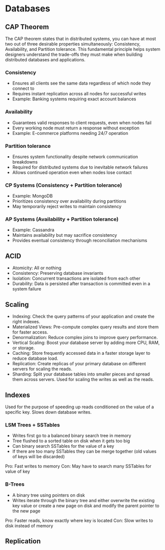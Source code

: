 # Databases

## CAP Theorem

The CAP theorem states that in distributed systems, you can have at most two out of three desirable properties simultaneously: Consistency, Availability, and Partition tolerance.
This fundamental principle helps system designers understand the trade-offs they must make when building distributed databases and applications.

### Consistency

- Ensures all clients see the same data regardless of which node they connect to
- Requires instant replication across all nodes for successful writes
- Example: Banking systems requiring exact account balances

### Availability

- Guarantees valid responses to client requests, even when nodes fail
- Every working node must return a response without exception
- Example: E-commerce platforms needing 24/7 operation

### Partition tolerance

- Ensures system functionality despite network communication breakdowns
- Required for distributed systems due to inevitable network failures
- Allows continued operation even when nodes lose contact

### CP Systems (Consistency + Partition tolerance)

- Example: MongoDB
- Prioritizes consistency over availability during partitions
- May temporarily reject writes to maintain consistency

### AP Systems (Availability + Partition tolerance)

- Example: Cassandra
- Maintains availability but may sacrifice consistency
- Provides eventual consistency through reconciliation mechanisms

## ACID

- Atomicity: All or nothing
- Consistency: Preserving database invariants
- Isolation: Concurrent transactions are isolated from each other
- Durability: Data is persisted after transaction is committed even in a system failure

## Scaling

- Indexing: Check the query patterns of your application and create the right indexes.
- Materialized Views: Pre-compute complex query results and store them for faster access.
- Denormalization: Reduce complex joins to improve query performance.
- Vertical Scaling: Boost your database server by adding more CPU, RAM, or storage.
- Caching: Store frequently accessed data in a faster storage layer to reduce database load.
- Replication: Create replicas of your primary database on different servers for scaling the reads.
- Sharding: Split your database tables into smaller pieces and spread them across servers. Used for scaling the writes as well as the reads.

## Indexes

Used for the purpose of speeding up reads conditioned on the value of a specific key.
Slows down database writes.

### LSM Trees + SSTables

- Writes first go to a balanced binary search tree in memory
- Tree flushed to a sorted table on disk when it gets too big
- Can binary search SSTables for the value of a key
- If there are too many SSTables they can be merge together (old values of keys will be discarded)

Pro: Fast writes to memory
Con: May have to search many SSTables for value of key

### B-Trees

- A binary tree using pointers on disk
- Writes iterate through the binary tree and either overwrite the existing key value or create a new page on disk and modify the parent pointer to the new page

Pro: Faster reads, know exactly where key is located
Con: Slow writes to disk instead of memory

## Replication
